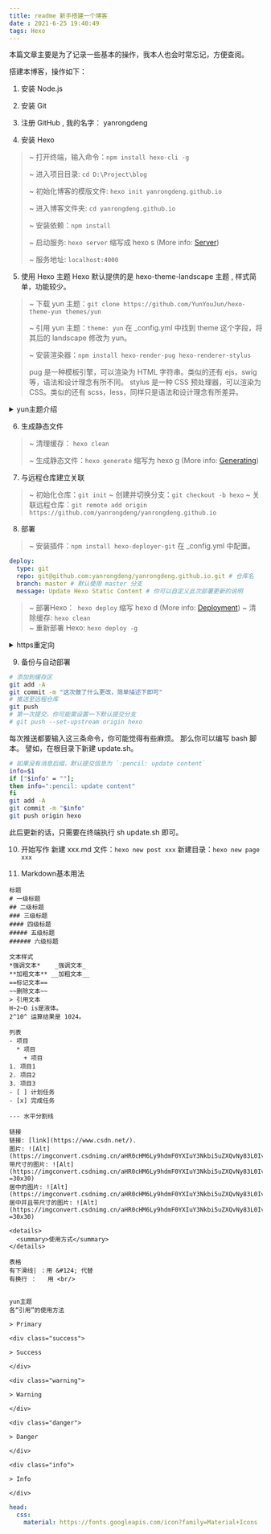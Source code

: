 ```yaml
---
title: readme 新手搭建一个博客
date : 2021-6-25 19:40:49
tags: Hexo
---
```


本篇文章主要是为了记录一些基本的操作，我本人也会时常忘记，方便查阅。

搭建本博客，操作如下：

1. 安装 Node.js

2. 安装 Git 

3. 注册 GitHub ,  我的名字： yanrongdeng

4. 安装 Hexo
>
> ~ 打开终端，输入命令：`npm install hexo-cli -g`
>
> ~ 进入项目目录: `cd D:\Project\blog`
>
> ~ 初始化博客的模版文件: `hexo init yanrongdeng.github.io`
>
> ~ 进入博客文件夹: `cd yanrongdeng.github.io`
>
> ~ 安装依赖：`npm install`
>
> ~ 启动服务: `hexo server`
>  缩写成 hexo s (More info: [Server](https://hexo.io/docs/server.html))
>
> ~ 服务地址: `localhost:4000`
>

5. 使用 Hexo 主题
Hexo 默认提供的是 hexo-theme-landscape 主题 , 样式简单，功能较少。
> ~ 下载 yun 主题：`git clone https://github.com/YunYouJun/hexo-theme-yun themes/yun`
>
> ~ 引用 yun 主题：`theme: yun`
> 在 _config.yml 中找到 theme 这个字段，将其后的 landscape 修改为 yun。
> 
>~ 安装渲染器：`npm install hexo-render-pug hexo-renderer-stylus`
>
> pug 是一种模板引擎，可以渲染为 HTML 字符串。类似的还有 ejs，swig 等，语法和设计理念有所不同。
> stylus 是一种 CSS 预处理器，可以渲染为 CSS。类似的还有 scss，less，同样只是语法和设计理念有所差异。
<details>
  <summary>yun主题介绍</summary>
<p>最好的解决方案就是在博客根目录下（不是主题目录）新建 source/_data/yun.yml。（若 source/_data 目录不存在，请新建）</p>
<p>本主题将自定义配置与默认配置进行合并，因此你只需要在 yun.yml 文件中自定义你需要的配置即可，其余仍将自动采用默认配置。</p>
<p>譬如我们需要更换头像。在 yun.yml 中填写。</p>
<p>你可以在 source 文件夹下新建 images 文件夹，用来存储你的图片。</p>
<p>也可以使用 SM.MS 等图床工具配合 PicGo 上传你的图片文件，获取在线链接。</p>
  ``` yml
  avatar:
    url: /images/avatar.jpg # 你的头像图片地址
    rounded: true
    opacity: 1
  ```
  <p>更换主题色彩，比如换成黑色，黑色的十六进制颜色代码是 #000000。</p>
  ```yml
  colors:
    primary: "#000000"
  ```
  <p>这时你的主题色调就会变为黑色。</p>
  <p>这只是一个配置项的简单示例，更多配置你可以参考 Yun 主题文档 或直接在 theme/yun/_config.yml 中查看，并根据自己的需要进行配置。</p>
</details>

6. 生成静态文件
> ~ 清理缓存： ` hexo clean `
>
> ~ 生成静态文件：`hexo generate`
缩写为 hexo g (More info: [Generating](https://hexo.io/docs/generating.html))    

7. 与远程仓库建立关联
> ~ 初始化仓库：`git init`
> ~ 创建并切换分支：`git checkout -b hexo`
> ~ 关联远程仓库：`git remote add origin https://github.com/yanrongdeng/yanrongdeng.github.io`

8. 部署
> ~ 安装插件：`npm install hexo-deployer-git`
在 _config.yml 中配置。
```yml
deploy:
  type: git
  repo: git@github.com:yanrongdeng/yanrongdeng.github.io.git # 仓库名
  branch: master # 默认使用 master 分支
  message: Update Hexo Static Content # 你可以自定义此次部署更新的说明
```
> ~ 部署Hexo：` hexo deploy`
缩写 hexo d (More info: [Deployment](https://hexo.io/docs/one-command-deployment.html))
> ~ 清除缓存:  `hexo clean`  
> ~ 重新部署 Hexo: `hexo deploy -g`
<details>
<summary>https重定向</summary>
hexo deploy 
<p>等待完成后，打开网址 https://你的名字.github.io 就能看到你的线上网站了。</p>
<p>使用 https，http 可能无法正常打开。HTTPS 是多了安全加密的 HTTP，Chrome 浏览器已经默认会显示 http 链接为不安全。</p>
<p>为了安全，建议开启强制 https 跳转。项目地址页面 -> Settings -> Options -> GitHub Pages -> Enforce HTTPS。（翻到下面）</p>
<p>此时，http 网址会自动重定向到 https</p>
</details>

9. 备份与自动部署
```bash
# 添加到缓存区
git add -A
git commit -m "这次做了什么更改，简单描述下即可"
# 推送至远程仓库
git push
# 第一次提交，你可能需设置一下默认提交分支
# git push --set-upstream origin hexo
```
每次推送都要输入这三条命令，你可能觉得有些麻烦。
那么你可以编写 bash 脚本。
譬如，在根目录下新建 update.sh。
```bash
# 如果没有消息后缀，默认提交信息为 `:pencil: update content`
info=$1
if ["$info" = ""];
then info=":pencil: update content"
fi
git add -A
git commit -m "$info"
git push origin hexo
```
此后更新的话，只需要在终端执行 sh update.sh 即可。

10. 开始写作
新建 xxx.md 文件：`hexo new post xxx`
新建目录：`hexo new page xxx`

11. Markdown基本用法
```
标题
# 一级标题
## 二级标题
### 三级标题
#### 四级标题
##### 五级标题
###### 六级标题

文本样式
*强调文本*    _强调文本_
**加粗文本** __加粗文本__
==标记文本==
~~删除文本~~
> 引用文本
H~2~O is是液体。
2^10^ 运算结果是 1024。

列表
- 项目
  * 项目
    + 项目
1. 项目1
2. 项目2
3. 项目3
- [ ] 计划任务
- [x] 完成任务

--- 水平分割线

链接
链接: [link](https://www.csdn.net/).
图片: ![Alt](https://imgconvert.csdnimg.cn/aHR0cHM6Ly9hdmF0YXIuY3Nkbi5uZXQvNy83L0IvMV9yYWxmX2h4MTYzY29tLmpwZw)
带尺寸的图片: ![Alt](https://imgconvert.csdnimg.cn/aHR0cHM6Ly9hdmF0YXIuY3Nkbi5uZXQvNy83L0IvMV9yYWxmX2h4MTYzY29tLmpwZw =30x30)
居中的图片: ![Alt](https://imgconvert.csdnimg.cn/aHR0cHM6Ly9hdmF0YXIuY3Nkbi5uZXQvNy83L0IvMV9yYWxmX2h4MTYzY29tLmpwZw#pic_center)
居中并且带尺寸的图片: ![Alt](https://imgconvert.csdnimg.cn/aHR0cHM6Ly9hdmF0YXIuY3Nkbi5uZXQvNy83L0IvMV9yYWxmX2h4MTYzY29tLmpwZw#pic_center =30x30)

<details>
  <summary>使用方式</summary>
</details>  

表格
有下滑线| ：用 &#124; 代替
有换行 ：   用 <br/>


yun主题 
各“引用”的使用方法

> Primary

<div class="success">

> Success

</div>

<div class="warning">

> Warning

</div>

<div class="danger">

> Danger

</div>

<div class="info">

> Info

</div>

```
``` yaml
head:
  css:
    material: https://fonts.googleapis.com/icon?family=Material+Icons
```